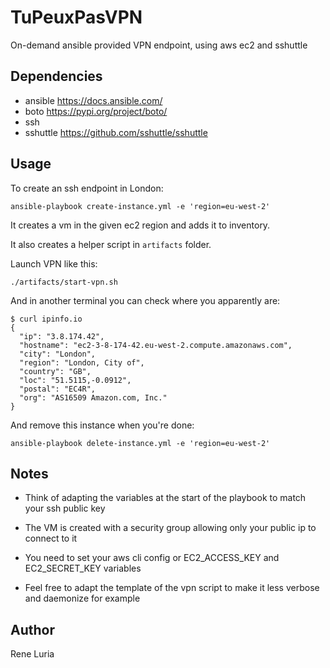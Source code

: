 TuPeuxPasVPN
============

On-demand ansible provided VPN endpoint, using aws ec2 and sshuttle

Dependencies
------------

* ansible https://docs.ansible.com/
* boto https://pypi.org/project/boto/
* ssh 
* sshuttle https://github.com/sshuttle/sshuttle

Usage
-----

To create an ssh endpoint in London:

```
ansible-playbook create-instance.yml -e 'region=eu-west-2'
```

It creates a vm in the given ec2 region and adds it to inventory.

It also creates a helper script in `artifacts` folder.

Launch VPN like this:

```
./artifacts/start-vpn.sh
```

And in another terminal you can check where you apparently are:

```
$ curl ipinfo.io
{
  "ip": "3.8.174.42",
  "hostname": "ec2-3-8-174-42.eu-west-2.compute.amazonaws.com",
  "city": "London",
  "region": "London, City of",
  "country": "GB",
  "loc": "51.5115,-0.0912",
  "postal": "EC4R",
  "org": "AS16509 Amazon.com, Inc."
}
```

And remove this instance when you're done:

```
ansible-playbook delete-instance.yml -e 'region=eu-west-2'
```

Notes
-----

* Think of adapting the variables at the start of the playbook to match your ssh public key

* The VM is created with a security group allowing only your public ip to connect to it

* You need to set your aws cli config or EC2_ACCESS_KEY and EC2_SECRET_KEY variables

* Feel free to adapt the template of the vpn script to make it less verbose and daemonize for example

Author
------

Rene Luria